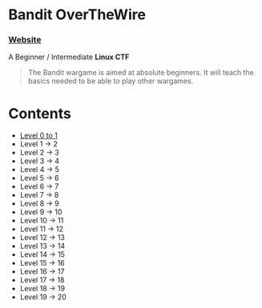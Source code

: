 # Bandit OverTheWire

### [Website](https://overthewire.org/wargames/bandit/)

A Beginner / Intermediate **Linux CTF**

> The Bandit wargame is aimed at absolute beginners. It will teach the basics needed to be able to play other wargames.

Contents
======
* [Level 0 to 1](https://github.com/poodle/CTFs/tree/master/Bandit%20OverTheWire/Level%200-1)
* Level 1 -> 2
* Level 2 -> 3
* Level 3 -> 4
* Level 4 -> 5
* Level 5 -> 6
* Level 6 -> 7
* Level 7 -> 8
* Level 8 -> 9
* Level 9 -> 10
* Level 10 -> 11
* Level 11 -> 12
* Level 12 -> 13
* Level 13 -> 14
* Level 14 -> 15
* Level 15 -> 16
* Level 16 -> 17
* Level 17 -> 18
* Level 18 -> 19
* Level 19 -> 20
